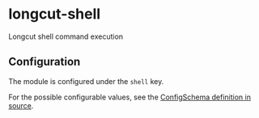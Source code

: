 # longcut-shell

Longcut shell command execution

## Configuration

The module is configured under the `shell` key.

For the possible configurable values, see the [ConfigSchema definition in source](src/config.rs#L11).

